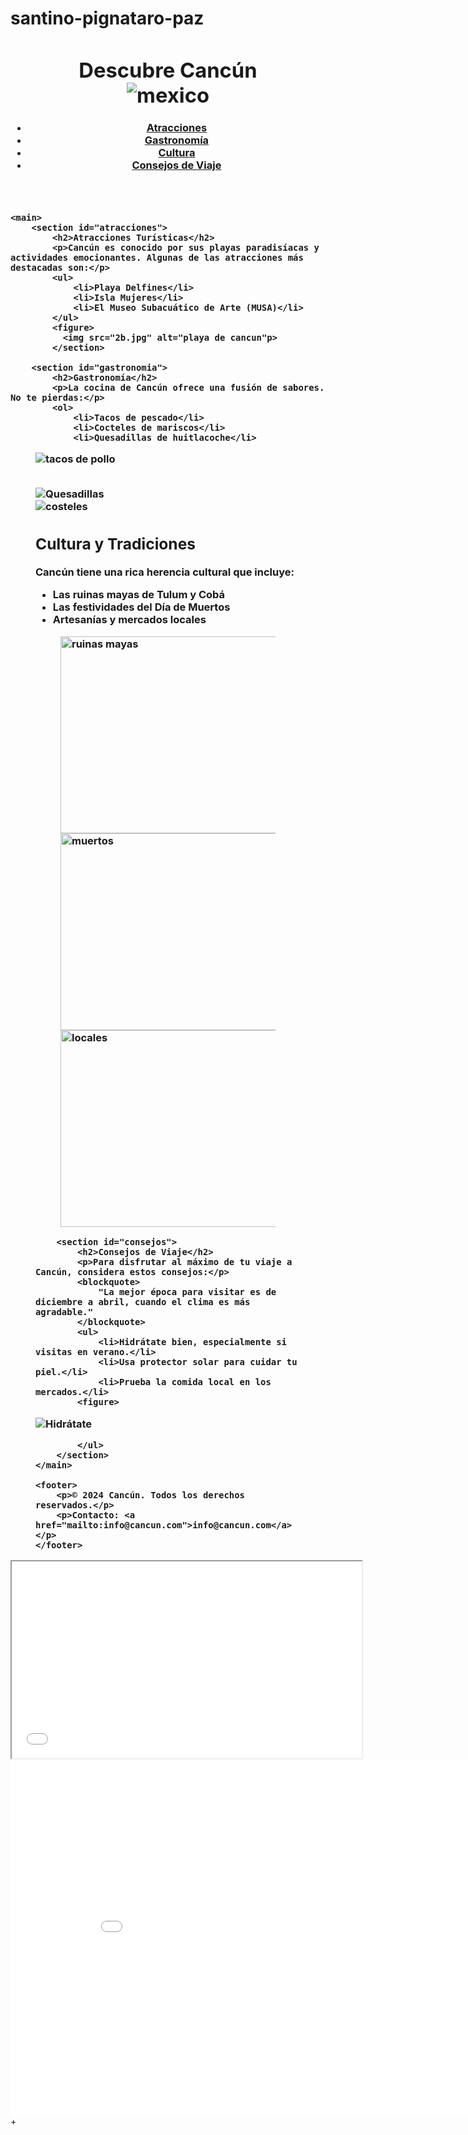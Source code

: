 # santino-pignataro-paz
<!DOCTYPE html>
<html lang="es">
<h3>
<head>
    <meta charset="UTF-8">
    <meta name="viewport" content="width=device-width, initial-scale=1.0">
    <title>Cancún - Un Paraíso Tropical</title>
</head>   
    <link rel="stylesheet" href="styles.css">
</head>
<body>
    <header>
        <h1>Descubre Cancún <br><img src="images.png" alt="mexico"></h1> 
          <nav>
            <ul>
                <li><a href="#atracciones">Atracciones</a></li>
                <li><a href="#gastronomia">Gastronomía</a></li>
                <li><a href="#cultura">Cultura</a></li>
                <li><a href="#consejos">Consejos de Viaje</a></li>
            </ul>
        </nav>
    </header>

    <main>
        <section id="atracciones">
            <h2>Atracciones Turísticas</h2>
            <p>Cancún es conocido por sus playas paradisíacas y actividades emocionantes. Algunas de las atracciones más destacadas son:</p>
            <ul>
                <li>Playa Delfines</li>
                <li>Isla Mujeres</li>
                <li>El Museo Subacuático de Arte (MUSA)</li>
            </ul>
            <figure>
              <img src="2b.jpg" alt="playa de cancun"p>
            </section>

        <section id="gastronomia">
            <h2>Gastronomía</h2>
            <p>La cocina de Cancún ofrece una fusión de sabores. No te pierdas:</p>
            <ol>
                <li>Tacos de pescado</li>
                <li>Cocteles de mariscos</li>
                <li>Quesadillas de huitlacoche</li>
<figure>
        <img src="images.jpeg" alt="tacos de pollo"><p>     
            <br> <img src="descarga (1).jpeg" alt="Quesadillas"> <br>
            <img src="descarga.jpeg" alt="costeles">
            </ol>
        </section>
<index><watch class="html"></watch></index>
        <section id="cultura">
            <h2>Cultura y Tradiciones</h2>
            <p>Cancún tiene una rica herencia cultural que incluye:</p>
            <ul>
                <li>Las ruinas mayas de Tulum y Cobá</li>
                <li>Las festividades del Día de Muertos</li>
                <li>Artesanías y mercados locales</li>
            </ul>
            <figure>
<img width="560" height="315" src="6b.jpg" alt="ruinas mayas">
<br> <img width="560" height="315" src="los muertos.jpeg" alt="muertos"> <br>
<img width="560" height="315" src="locales.webp" alt="locales">            
        <ol>
        </section>

        <section id="consejos">
            <h2>Consejos de Viaje</h2>
            <p>Para disfrutar al máximo de tu viaje a Cancún, considera estos consejos:</p>
            <blockquote>
                "La mejor época para visitar es de diciembre a abril, cuando el clima es más agradable."
            </blockquote>
            <ul>
                <li>Hidrátate bien, especialmente si visitas en verano.</li>
                <li>Usa protector solar para cuidar tu piel.</li>
                <li>Prueba la comida local en los mercados.</li>
            <figure>
<img  src="plano-medio-mujer-agua-potable_23-2148285832.avif" alt="Hidrátate"> 

            
            </ul>
        </section>
    </main>

    <footer>
        <p>© 2024 Cancún. Todos los derechos reservados.</p>
        <p>Contacto: <a href="mailto:info@cancun.com">info@cancun.com</a></p>
    </footer>
</h3>
<div>
    <iframe  width="560" height="315"src="ubicacion.htm"></iframe>
<iframe width="890" height="570" src="video de cancun - Buscar con Google.html" frameborder="video"></iframe>
<html>+
